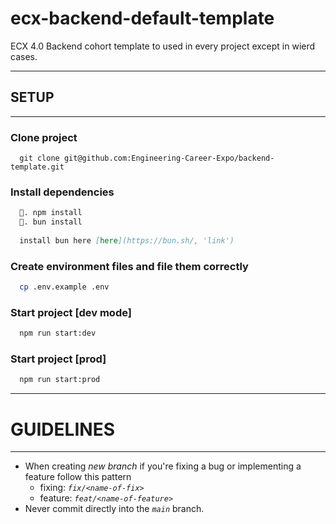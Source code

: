 # ecx-backend-default-template
ECX 4.0 Backend cohort template to used in every project except 
in wierd cases.

****
## SETUP
****

### Clone project

```git
  git clone git@github.com:Engineering-Career-Expo/backend-template.git
```

### Install dependencies
```markdown
  🍕. npm install  
  🦄. bun install 
  
  install bun here [here](https://bun.sh/, 'link')
```

### Create environment files and file them correctly
```bash
  cp .env.example .env
```

### Start project [dev mode]
```bash
  npm run start:dev
```

### Start project [prod]
```bash
  npm run start:prod
```

**** 
# GUIDELINES
****
* When creating *new branch* if you're fixing a bug or implementing a feature follow this pattern
  - fixing: *`fix/<name-of-fix>`*
  - feature: *`feat/<name-of-feature>`*
* Never commit directly into the *`main`* branch.

